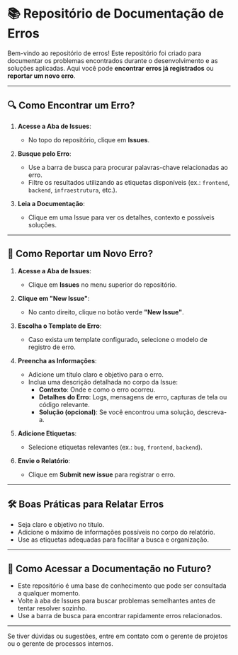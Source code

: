 # 📚 Repositório de Documentação de Erros

Bem-vindo ao repositório de erros! Este repositório foi criado para documentar os problemas encontrados durante o desenvolvimento e as soluções aplicadas. Aqui você pode **encontrar erros já registrados** ou **reportar um novo erro**.

---

## 🔍 Como Encontrar um Erro?

1. **Acesse a Aba de Issues**:
   - No topo do repositório, clique em **Issues**.

2. **Busque pelo Erro**:
   - Use a barra de busca para procurar palavras-chave relacionadas ao erro.
   - Filtre os resultados utilizando as etiquetas disponíveis (ex.: `frontend`, `backend`, `infraestrutura`, etc.).

3. **Leia a Documentação**:
   - Clique em uma Issue para ver os detalhes, contexto e possíveis soluções.

---

## 📝 Como Reportar um Novo Erro?

1. **Acesse a Aba de Issues**:
   - Clique em **Issues** no menu superior do repositório.

2. **Clique em "New Issue"**:
   - No canto direito, clique no botão verde **"New Issue"**.

3. **Escolha o Template de Erro**:
   - Caso exista um template configurado, selecione o modelo de registro de erro.

4. **Preencha as Informações**:
   - Adicione um título claro e objetivo para o erro.
   - Inclua uma descrição detalhada no corpo da Issue:
     - **Contexto**: Onde e como o erro ocorreu.
     - **Detalhes do Erro**: Logs, mensagens de erro, capturas de tela ou código relevante.
     - **Solução (opcional)**: Se você encontrou uma solução, descreva-a.

5. **Adicione Etiquetas**:
   - Selecione etiquetas relevantes (ex.: `bug`, `frontend`, `backend`).

6. **Envie o Relatório**:
   - Clique em **Submit new issue** para registrar o erro.

---

## 🛠️ Boas Práticas para Relatar Erros

- Seja claro e objetivo no título.
- Adicione o máximo de informações possíveis no corpo do relatório.
- Use as etiquetas adequadas para facilitar a busca e organização.

---

## 📂 Como Acessar a Documentação no Futuro?

- Este repositório é uma base de conhecimento que pode ser consultada a qualquer momento.
- Volte à aba de Issues para buscar problemas semelhantes antes de tentar resolver sozinho.
- Use a barra de busca para encontrar rapidamente erros relacionados.

---

Se tiver dúvidas ou sugestões, entre em contato com o gerente de projetos ou o gerente de processos internos.
